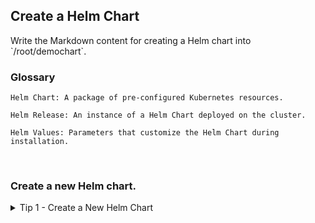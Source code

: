 ## Create a Helm Chart

Write the Markdown content for creating a Helm chart into \`/root/demochart\`.

### Glossary

```plain
Helm Chart: A package of pre-configured Kubernetes resources.

Helm Release: An instance of a Helm Chart deployed on the cluster.

Helm Values: Parameters that customize the Helm Chart during installation.
```

</details>

<br>

### Create a new Helm chart.

<details><summary>Tip 1 - Create a New Helm Chart</summary>
<br>

```plain
helm create demochart
```{{exec}}

</details>

<br>
<details><summary>Tip 2 - What's inside?</summary>
<br>

```plain{{exec}}
ls demochart
```{{exec}}

</details>

<br>

---

The Helm chart is created. Now, let's customize the chart.